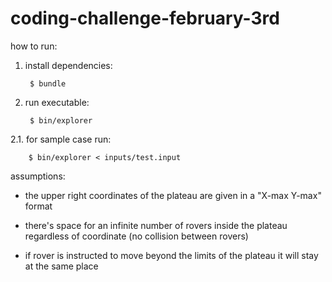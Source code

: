 # coding-challenge-february-3rd

how to run:

1. install dependencies:

        $ bundle

2. run executable:

        $ bin/explorer

2.1. for sample case run:

        $ bin/explorer < inputs/test.input

assumptions:

- the upper right coordinates of the plateau are given in a "X-max Y-max" format

- there's space for an infinite number of rovers inside the plateau regardless of coordinate (no collision between rovers)

- if rover is instructed to move beyond the limits of the plateau it will stay at the same place